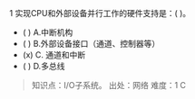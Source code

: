 1
实现CPU和外部设备并行工作的硬件支持是：( )。
- ( ) A.中断机构 
- ( ) B.外部设备接口（通道、控制器等） 
- (x) C. 通道和中断 
- ( ) D.多总线

> 知识点：I/O子系统。
> 出处：网络
> 难度：1
> C
